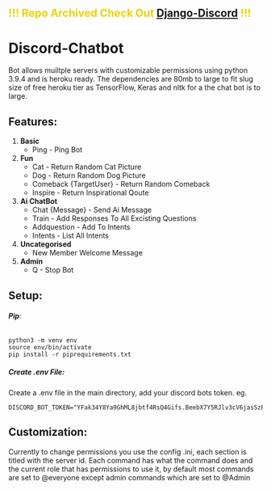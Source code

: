 <h2 style="color: #EED202;">!!! Repo Archived Check Out <a href="https://github.com/HarryLudemann/Django-Discord">Django-Discord</a> !!!</h2>

# Discord-Chatbot
Bot allows muiltple servers with customizable permissions using python 3.9.4 and is heroku ready. The dependencies are 80mb to large to fit slug size of free heroku tier as TensorFlow, Keras and nltk for a the chat bot is to large.

## **Features:**
1.  **Basic**
  	* Ping - Ping Bot
2.  **Fun**
  	* Cat - Return Random Cat Picture
  	* Dog - Return Random Dog Picture
  	* Comeback {TargetUser} - Return Random Comeback
  	* Inspire - Return Inspirational Qoute
3.  **Ai ChatBot**
    * Chat {Message} - Send Ai Message
	* Train - Add Responses To All Excisting Questions
	* Addquestion - Add To Intents
	* Intents - List All Intents
4.  **Uncategorised**
  	* New Member Welcome Message
5.  **Admin**
  	* Q - Stop Bot

## Setup:
###### **Pip**:
```
python3 -m venv env
source env/bin/activate
pip install -r piprequirements.txt
```

##### Create .env File:
Create a .env file in the main directory, add your discord bots token. eg.
```
DISCORD_BOT_TOKEN="YFak34Y8Ya9GhML8jbtf4RsQ4Gifs.BeebX7Y5RJlv3cV6jasSzParbZiiL0x9Qj"
```

## Customization:
Currently to change permissions you use the config .ini, each section is titled with the server id. Each command has what the command does and the current role that has permissions to use it, by default most commands are set to @everyone except admin commands which are set to @Admin

